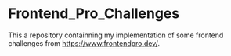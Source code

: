 # Frontend_Pro_Challenges
This a repository containning my implementation of some frontend challenges from https://www.frontendpro.dev/.
